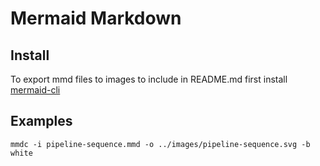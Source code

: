 # Mermaid Markdown

## Install

To export mmd files to images to include in README.md first install [mermaid-cli](https://github.com/mermaid-js/mermaid-cli)

## Examples

```
mmdc -i pipeline-sequence.mmd -o ../images/pipeline-sequence.svg -b white
```

